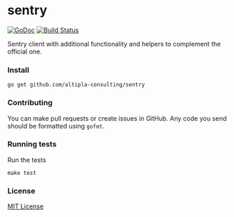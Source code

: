 
# sentry

[![GoDoc](https://godoc.org/github.com/altipla-consulting/sentry?status.svg)](https://godoc.org/github.com/altipla-consulting/sentry)
[![Build Status](https://travis-ci.org/altipla-consulting/sentry.svg?branch=master)](https://travis-ci.org/altipla-consulting/sentry)

Sentry client with additional functionality and helpers to complement the official one.


### Install

```shell
go get github.com/altipla-consulting/sentry
```


### Contributing

You can make pull requests or create issues in GitHub. Any code you send should be formatted using `gofmt`.


### Running tests

Run the tests

```shell
make test
```


### License

[MIT License](LICENSE)

